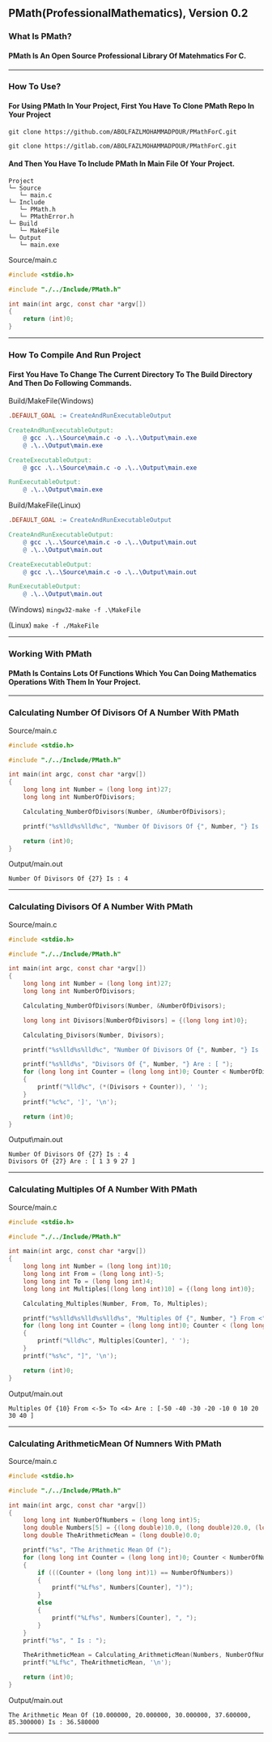 ## PMath(ProfessionalMathematics), Version 0.2

### What Is PMath?
#### PMath Is An Open Source Professional Library Of Matehmatics For C.

---

### How To Use?
#### For Using PMath In Your Project, First You Have To Clone PMath Repo In Your Project
`git clone https://github.com/ABOLFAZLMOHAMMADPOUR/PMathForC.git`

`git clone https://gitlab.com/ABOLFAZLMOHAMMADPOUR/PMathForC.git`
#### And Then You Have To Include PMath In Main File Of Your Project.
```
Project
└─ Source
   └─ main.c
└─ Include
   └─ PMath.h
   └─ PMathError.h
└─ Build
   └─ MakeFile
└─ Output
   └─ main.exe
```
Source/main.c
```c
#include <stdio.h>

#include "./../Include/PMath.h"

int main(int argc, const char *argv[])
{
    return (int)0;
}
```

---

### How To Compile And Run Project
#### First You Have To Change The Current Directory To The Build Directory And Then Do Following Commands.
Build/MakeFile(Windows)
```MakeFile
.DEFAULT_GOAL := CreateAndRunExecutableOutput

CreateAndRunExecutableOutput:
	@ gcc .\..\Source\main.c -o .\..\Output\main.exe
	@ .\..\Output\main.exe

CreateExecutableOutput:
	@ gcc .\..\Source\main.c -o .\..\Output\main.exe

RunExecutableOutput:
	@ .\..\Output\main.exe
```
Build/MakeFile(Linux)
```MakeFile
.DEFAULT_GOAL := CreateAndRunExecutableOutput

CreateAndRunExecutableOutput:
	@ gcc .\..\Source\main.c -o .\..\Output\main.out
	@ .\..\Output\main.out

CreateExecutableOutput:
	@ gcc .\..\Source\main.c -o .\..\Output\main.out

RunExecutableOutput:
	@ .\..\Output\main.out
```

(Windows)          `mingw32-make -f .\MakeFile`

(Linux)            `make -f ./MakeFile`

---

### Working With PMath
#### PMath Is Contains Lots Of Functions Which You Can Doing Mathematics Operations With Them In Your Project.
---

### Calculating Number Of Divisors Of A Number With PMath
Source/main.c
```c
#include <stdio.h>

#include "./../Include/PMath.h"

int main(int argc, const char *argv[])
{
    long long int Number = (long long int)27;
    long long int NumberOfDivisors;

    Calculating_NumberOfDivisors(Number, &NumberOfDivisors);

    printf("%s%lld%s%lld%c", "Number Of Divisors Of {", Number, "} Is : ", NumberOfDivisors, '\n');

    return (int)0;
}
```
Output/main.out
```
Number Of Divisors Of {27} Is : 4
```

---

### Calculating Divisors Of A Number With PMath
Source/main.c
```c
#include <stdio.h>

#include "./../Include/PMath.h"

int main(int argc, const char *argv[])
{
    long long int Number = (long long int)27;
    long long int NumberOfDivisors;

    Calculating_NumberOfDivisors(Number, &NumberOfDivisors);

    long long int Divisors[NumberOfDivisors] = {(long long int)0};

    Calculating_Divisors(Number, Divisors);

    printf("%s%lld%s%lld%c", "Number Of Divisors Of {", Number, "} Is : ", NumberOfDivisors, '\n');

    printf("%s%lld%s", "Divisors Of {", Number, "} Are : [ ");
    for (long long int Counter = (long long int)0; Counter < NumberOfDivisors; Counter++)
    {
        printf("%lld%c", (*(Divisors + Counter)), ' ');
    }
    printf("%c%c", ']', '\n');

    return (int)0;
}
```
Output\main.out
```
Number Of Divisors Of {27} Is : 4
Divisors Of {27} Are : [ 1 3 9 27 ]
```

---

### Calculating Multiples Of A Number With PMath
Source/main.c
```c
#include <stdio.h>

#include "./../Include/PMath.h"

int main(int argc, const char *argv[])
{
    long long int Number = (long long int)10;
    long long int From = (long long int)-5;
    long long int To = (long long int)4;
    long long int Multiples[(long long int)10] = {(long long int)0};

    Calculating_Multiples(Number, From, To, Multiples);

    printf("%s%lld%s%lld%s%lld%s", "Multiples Of {", Number, "} From <", From, "> To <", To, "> Are : [");
    for (long long int Counter = (long long int)0; Counter < (long long int)10; Counter++)
    {
        printf("%lld%c", Multiples[Counter], ' ');
    }
    printf("%s%c", "]", '\n');

    return (int)0;
}
```
Output/main.out
```
Multiples Of {10} From <-5> To <4> Are : [-50 -40 -30 -20 -10 0 10 20 30 40 ]
```

---

### Calculating ArithmeticMean Of Numners With PMath
Source/main.c
```c
#include <stdio.h>

#include "./../Include/PMath.h"

int main(int argc, const char *argv[])
{
    long long int NumberOfNumbers = (long long int)5;
    long double Numbers[5] = {(long double)10.0, (long double)20.0, (long double)30.0, (long double)37.6, (long double)85.3};
    long double TheArithmeticMean = (long double)0.0;

    printf("%s", "The Arithmetic Mean Of (");
    for (long long int Counter = (long long int)0; Counter < NumberOfNumbers; Counter += (long long int)1)
    {
        if (((Counter + (long long int)1) == NumberOfNumbers))
        {
            printf("%Lf%s", Numbers[Counter], ")");
        }
        else
        {
            printf("%Lf%s", Numbers[Counter], ", ");
        }
    }
    printf("%s", " Is : ");

    TheArithmeticMean = Calculating_ArithmeticMean(Numbers, NumberOfNumbers);
    printf("%Lf%c", TheArithmeticMean, '\n');

    return (int)0;
}
```
Output/main.out
```
The Arithmetic Mean Of (10.000000, 20.000000, 30.000000, 37.600000, 85.300000) Is : 36.580000
```

---





